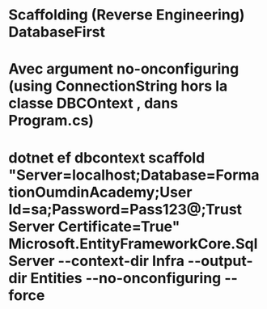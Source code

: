 # Scaffolding (Reverse Engineering) DatabaseFirst
# Avec argument no-onconfiguring (using ConnectionString hors la classe DBCOntext , dans Program.cs)
# dotnet ef dbcontext scaffold "Server=localhost;Database=FormationOumdinAcademy;User Id=sa;Password=Pass123@;Trust Server Certificate=True" Microsoft.EntityFrameworkCore.SqlServer --context-dir Infra --output-dir Entities --no-onconfiguring --force 